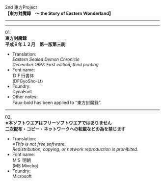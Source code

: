 2nd 東方Project  
**【東方封魔録　～ the Story of Eastern Wonderland】**

---  
---

01\.  
**東方封魔録**  
**平成９年１２月　第一版第三刷**
  - Translation:  
*Eastern Sealed Demon Chronicle*  
*December 1997: First edition, third printing*
  - Font name:  
ＤＦ行書体  
(DFGyoSho-Lt)
  - Foundry:  
DynaFont
  - Other notes:  
Faux-bold has been applied to “東方封魔録”.

---

02\.  
**※本ソフトウエアはフリーソフトウエアではありません**  
**二次配布・コピー・ネットワークヘの転載などの為を禁じます**
  - Translation:  
*※This is not free software.*  
*Redistribution, copying, or network reproduction is prohibited.*
  - Font name:  
ＭＳ 明朝  
(MS Mincho)
  - Foundry:  
Microsoft
